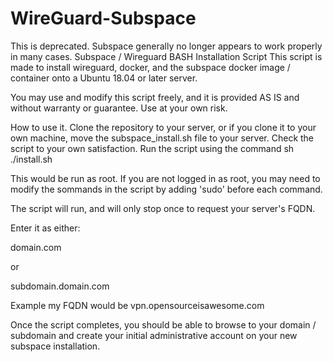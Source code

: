 # WireGuard-Subspace

This is deprecated. Subspace generally no longer appears to work properly in many cases.
Subspace / Wireguard BASH Installation Script
This script is made to install wireguard, docker, and the subspace docker image / container onto a Ubuntu 18.04 or later server.

You may use and modify this script freely, and it is provided AS IS and without warranty or guarantee. Use at your own risk.

How to use it.
Clone the repository to your server, or if you clone it to your own machine, move the subspace_install.sh file to your server.
Check the script to your own satisfaction.
Run the script using the command
sh ./install.sh

This would be run as root. If you are not logged in as root, you may need to modify the sommands in the script by adding 'sudo' before each command.

The script will run, and will only stop once to request your server's FQDN.

Enter it as either:

domain.com

or

subdomain.domain.com

Example
my FQDN would be vpn.opensourceisawesome.com

Once the script completes, you should be able to browse to your domain / subdomain and create your initial administrative account on your new subspace installation.
